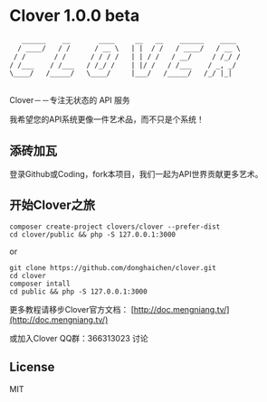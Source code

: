 Clover 1.0.0 beta
=======================================
``` html
   ______    __       ____     __   __    ______    ____ 
  / ____/   / /      / __ \   | |  / /   / ____/   / __ \
 / /       / /      / / / /   | | / /   / __/     / /_/ /
/ /___    / /___   / /_/ /    | |/ /   / /___    / _, _/ 
\____/   /_____/   \____/     |___/   /_____/   /_/ |_|  
                                                   
```

Clover－－专注无状态的 API 服务

我希望您的API系统更像一件艺术品，而不只是个系统！


## 添砖加瓦

登录Github或Coding，fork本项目，我们一起为API世界贡献更多艺术。


## 开始Clover之旅

```shell
composer create-project clovers/clover --prefer-dist
cd clover/public && php -S 127.0.0.1:3000
```
or


```shell
git clone https://github.com/donghaichen/clover.git
cd clover
composer intall
cd public && php -S 127.0.0.1:3000
```

更多教程请移步Clover官方文档： [http://doc.mengniang.tv/](http://doc.mengniang.tv/)

或加入Clover QQ群：366313023 讨论



## License

MIT